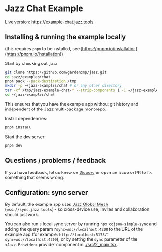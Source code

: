 # Jazz Chat Example

Live version: https://example-chat.jazz.tools

## Installing & running the example locally

(this requires `pnpm` to be installed, see [https://pnpm.io/installation](https://pnpm.io/installation))

Start by checking out `jazz`
```bash
git clone https://github.com/gardencmp/jazz.git
cd jazz/examples/chat
pnpm pack --pack-destination /tmp
mkdir -p ~/jazz-examples/chat # or any other directory
tar -xf /tmp/jazz-example-chat-* --strip-components 1 -C ~/jazz-examples/chat
cd ~/jazz-examples/chat
```

This ensures that you have the example app without git history and independent of the Jazz multi-package monorepo.

Install dependencies:

```bash
pnpm install
```

Start the dev server:

```bash
pnpm dev
```

## Questions / problems / feedback

If you have feedback, let us know on [Discord](https://discord.gg/utDMjHYg42) or open an issue or PR to fix something that seems wrong.


## Configuration: sync server

By default, the example app uses [Jazz Global Mesh](https://jazz.tools/mesh) (`wss://sync.jazz.tools`) - so cross-device use, invites and collaboration should just work.

You can also run a local sync server by running `npx cojson-simple-sync` and adding the query param `?sync=ws://localhost:4200` to the URL of the example app (for example: `http://localhost:5173/?sync=ws://localhost:4200`), or by setting the `sync` parameter of the `<Jazz.Provider>` provider component in [./src/2_main.tsx](./src/2_main.tsx).
